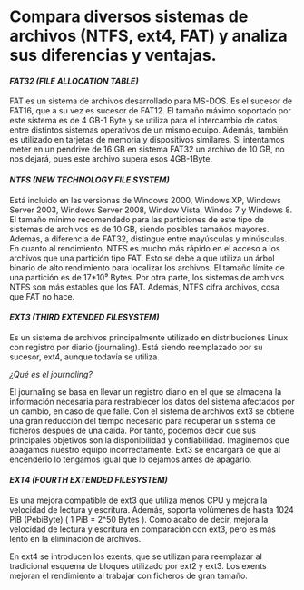 # Compara diversos sistemas de archivos (NTFS, ext4, FAT) y analiza sus diferencias y ventajas.

#### *FAT32 (FILE ALLOCATION TABLE)*
FAT es un sistema de archivos desarrollado para MS-DOS. Es el sucesor de FAT16, que a su vez es sucesor de FAT12. El tamaño máximo soportado por este sistema es de 4 GB-1 Byte y se utiliza para el intercambio de datos entre distintos sistemas operativos de un mismo equipo. Además, también es utilizado en tarjetas de memoria y dispositivos similares.
Si intentamos meter en un pendrive de 16 GB en sistema FAT32 un archivo de 10 GB, no nos dejará, pues este archivo supera esos 4GB-1Byte.

#### *NTFS (NEW TECHNOLOGY FILE SYSTEM)*
Está incluido en las versionas de Windows 2000, Windows XP, Windows Server 2003, Windows Server 2008, Window Vista, Windos 7 y Windows 8. El tamaño mínimo recomendado para las particiones de este tipo de sistemas de archivos es de 10 GB, siendo posibles tamaños mayores. Además, a diferencia de FAT32, distingue entre mayúsculas y minúsculas.
En cuanto al rendimiento, NTFS es mucho más rápido en el acceso a los archivos que una partición tipo FAT. Esto se debe a que utiliza un árbol binario de alto rendimiento para localizar los archivos. El tamaño límite de una partición es de 17*10⁹ Bytes.
Por otra parte, los sistemas de archivos NTFS son más estables que los FAT. Además, NTFS cifra archivos, cosa que FAT no hace.

#### *EXT3 (THIRD EXTENDED FILESYSTEM)*
Es un sistema de archivos principalmente utilizado en distribuciones Linux con registro por diario (journaling). Está siendo reemplazado por su sucesor, ext4, aunque todavía se utiliza.

*¿Qué es el journaling?*

El journaling se basa en llevar un registro diario en el que se almacena la información necesaria para restrablecer los datos del sistema afectados por un cambio, en caso de que falle.
Con el sistema de archivos ext3 se obtiene una gran reducción del tiempo necesario para recuperar un sistema de ficheros después de una caída. Por tanto, podemos decir que sus principales objetivos son la disponibilidad y confiabilidad.
Imaginemos que apagamos nuestro equipo incorrectamente. Ext3 se encargará de que al encenderlo lo tengamos igual que lo dejamos antes de apagarlo.

#### *EXT4 (FOURTH EXTENDED FILESYSTEM)*
Es una mejora compatible de ext3 que utiliza menos CPU y mejora la velocidad de lectura y escritura. Además, soporta volúmenes de hasta 1024 PiB (PebiByte) ( 1 PiB = 2^50 Bytes ). Como acabo de decir, mejora la velocidad de lectura y escritura en comparación con ext3, pero es más lento en la eliminación de archivos.

En ext4 se introducen los exents, que se utilizan para reemplazar al tradicional esquema de bloques utilizado por ext2 y ext3. Los exents mejoran el rendimiento al trabajar con ficheros de gran tamaño.
